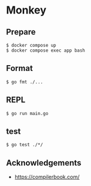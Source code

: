 # Monkey

## Prepare

```
$ docker compose up
$ docker compose exec app bash
```

## Format

```
$ go fmt ./...
```

## REPL

```
$ go run main.go
```

## test

```
$ go test ./*/
```

## Acknowledgements

- https://compilerbook.com/
